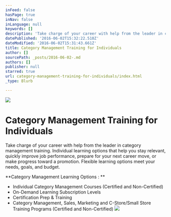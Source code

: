 ```yaml
---
inFeed: false
hasPage: true
inNav: false
inLanguage: null
keywords: []
description: 'Take charge of your career with help from the leader in category management training. Individual learning options that help you stay relevant, quickly improve job performance, prepare for your next career move, or make progress toward a promotion. Flexible learning options meet your needs, goals, and budget.'
datePublished: '2016-06-02T15:32:22.510Z'
dateModified: '2016-06-02T15:31:43.661Z'
title: Category Management Training for Individuals
author: []
sourcePath: _posts/2016-06-02-.md
authors: []
publisher: null
starred: true
url: category-management-training-for-individuals/index.html
_type: Blurb

---
```

![](https://the-grid-user-content.s3-us-west-2.amazonaws.com/21362c57-5606-47f5-80af-985eeedbd74d.jpg)

# Category Management Training for Individuals

Take charge of your career with help from the leader in category management training. Individual learning options that help you stay relevant, quickly improve job performance, prepare for your next career move, or make progress toward a promotion. Flexible learning options meet your needs, goals, and budget.

**Category Management Learning Options : **

* Individual Category Management Courses (Certified and Non-Certified)
* On-Demand Learning Subscription Levels
* Certification Prep & Training
* Category Management, Sales, Marketing and C-Store/Small Store Training Programs (Certified and Non-Certified)
![](https://the-grid-user-content.s3-us-west-2.amazonaws.com/763f2bfe-d8cc-474f-9464-31ff1cfefe51.jpg)